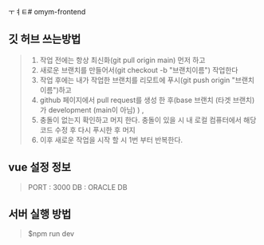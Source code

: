 ㅜㅕㅌ# omym-frontend

## 깃 허브 쓰는방법
> 1. 작업 전에는 항상 최신화(git pull origin main) 먼저 하고 
> 2. 새로운 브랜치를 만들어서(git checkout -b "브랜치이름") 작업한다
> 3. 작업 후에는 내가 작업한 브랜치를 리모트에 푸시(git push origin "브랜치이름")하고 
> 4. github 페이지에서 pull request를 생성 한 후(base 브랜치 (타겟 브랜치)가 development (main이 아님) ) , 
> 5. 충돌이 없는지 확인하고 머지 한다. 충돌이 있을 시 내 로컬 컴퓨터에서 해당 코드 수정 후 다시 푸시한 후 머지
> 6. 이후 새로운 작업을 시작 할 시 1번 부터 반복한다.

## vue 설정 정보
> PORT : 3000
> DB : ORACLE DB

## 서버 실행 방법
> $npm run dev

